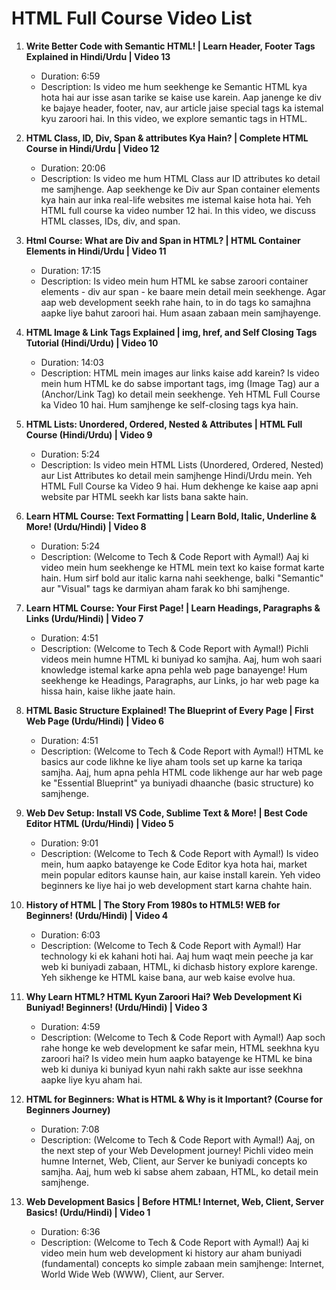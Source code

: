 # HTML Full Course Video List

1. **Write Better Code with Semantic HTML! | Learn Header, Footer Tags Explained in Hindi/Urdu | Video 13**
   - Duration: 6:59
   - Description: Is video me hum seekhenge ke Semantic HTML kya hota hai aur isse asan tarike se kaise use karein. Aap janenge ke div ke bajaye header, footer, nav, aur article jaise special tags ka istemal kyu zaroori hai. In this video, we explore semantic tags in HTML.

2. **HTML Class, ID, Div, Span & attributes Kya Hain? | Complete HTML Course in Hindi/Urdu | Video 12**
   - Duration: 20:06
   - Description: Is video me hum HTML Class aur ID attributes ko detail me samjhenge. Aap seekhenge ke Div aur Span container elements kya hain aur inka real-life websites me istemal kaise hota hai. Yeh HTML full course ka video number 12 hai. In this video, we discuss HTML classes, IDs, div, and span.

3. **Html Course: What are Div and Span in HTML? | HTML Container Elements in Hindi/Urdu | Video 11**
   - Duration: 17:15
   - Description: Is video mein hum HTML ke sabse zaroori container elements - div aur span - ke baare mein detail mein seekhenge. Agar aap web development seekh rahe hain, to in do tags ko samajhna aapke liye bahut zaroori hai. Hum asaan zabaan mein samjhayenge.

4. **HTML Image & Link Tags Explained | img, href, and Self Closing Tags Tutorial (Hindi/Urdu) | Video 10**
   - Duration: 14:03
   - Description: HTML mein images aur links kaise add karein? Is video mein hum HTML ke do sabse important tags, img (Image Tag) aur a (Anchor/Link Tag) ko detail mein seekhenge. Yeh HTML Full Course ka Video 10 hai. Hum samjhenge ke self-closing tags kya hain.

5. **HTML Lists: Unordered, Ordered, Nested & Attributes | HTML Full Course (Hindi/Urdu) | Video 9**
   - Duration: 5:24
   - Description: Is video mein HTML Lists (Unordered, Ordered, Nested) aur List Attributes ko detail mein samjhenge Hindi/Urdu mein. Yeh HTML Full Course ka Video 9 hai. Hum dekhenge ke kaise aap apni website par HTML seekh kar lists bana sakte hain.

6. **Learn HTML Course: Text Formatting | Learn Bold, Italic, Underline & More! (Urdu/Hindi) | Video 8**
   - Duration: 5:24
   - Description: (Welcome to Tech & Code Report with Aymal!) Aaj ki video mein hum seekhenge ke HTML mein text ko kaise format karte hain. Hum sirf bold aur italic karna nahi seekhenge, balki "Semantic" aur "Visual" tags ke darmiyan aham farak ko bhi samjhenge.

7. **Learn HTML Course: Your First Page! | Learn Headings, Paragraphs & Links (Urdu/Hindi) | Video 7**
   - Duration: 4:51
   - Description: (Welcome to Tech & Code Report with Aymal!) Pichli videos mein humne HTML ki buniyad ko samjha. Aaj, hum woh saari knowledge istemal karke apna pehla web page banayenge! Hum seekhenge ke Headings, Paragraphs, aur Links, jo har web page ka hissa hain, kaise likhe jaate hain.

8. **HTML Basic Structure Explained! The Blueprint of Every Page | First Web Page (Urdu/Hindi) | Video 6**
   - Duration: 4:51
   - Description: (Welcome to Tech & Code Report with Aymal!) HTML ke basics aur code likhne ke liye aham tools set up karne ka tariqa samjha. Aaj, hum apna pehla HTML code likhenge aur har web page ke "Essential Blueprint" ya buniyadi dhaanche (basic structure) ko samjhenge.

9. **Web Dev Setup: Install VS Code, Sublime Text & More! | Best Code Editor HTML (Urdu/Hindi) | Video 5**
   - Duration: 9:01
   - Description: (Welcome to Tech & Code Report with Aymal!) Is video mein, hum aapko batayenge ke Code Editor kya hota hai, market mein popular editors kaunse hain, aur kaise install karein. Yeh video beginners ke liye hai jo web development start karna chahte hain.

10. **History of HTML | The Story From 1980s to HTML5! WEB for Beginners! (Urdu/Hindi) | Video 4**
    - Duration: 6:03
    - Description: (Welcome to Tech & Code Report with Aymal!) Har technology ki ek kahani hoti hai. Aaj hum waqt mein peeche ja kar web ki buniyadi zabaan, HTML, ki dichasb history explore karenge. Yeh sikhenge ke HTML kaise bana, aur web kaise evolve hua.

11. **Why Learn HTML? HTML Kyun Zaroori Hai? Web Development Ki Buniyad! Beginners! (Urdu/Hindi) | Video 3**
    - Duration: 4:59
    - Description: (Welcome to Tech & Code Report with Aymal!) Aap soch rahe honge ke web development ke safar mein, HTML seekhna kyu zaroori hai? Is video mein hum aapko batayenge ke HTML ke bina web ki duniya ki buniyad kyun nahi rakh sakte aur isse seekhna aapke liye kyu aham hai.

12. **HTML for Beginners: What is HTML & Why is it Important? (Course for Beginners Journey)**
    - Duration: 7:08
    - Description: (Welcome to Tech & Code Report with Aymal!) Aaj, on the next step of your Web Development journey! Pichli video mein humne Internet, Web, Client, aur Server ke buniyadi concepts ko samjha. Aaj, hum web ki sabse ahem zabaan, HTML, ko detail mein samjhenge.

13. **Web Development Basics | Before HTML! Internet, Web, Client, Server Basics! (Urdu/Hindi) | Video 1**
    - Duration: 6:36
    - Description: (Welcome to Tech & Code Report with Aymal!) Aaj ki video mein hum web development ki history aur aham buniyadi (fundamental) concepts ko simple zabaan mein samjhenge: Internet, World Wide Web (WWW), Client, aur Server.

